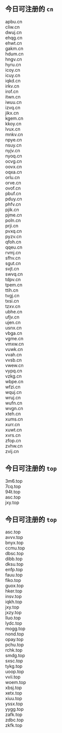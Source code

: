 
## 今日可注册的 `cn`
>
apbu.cn   
cliw.cn   
dwuj.cn   
ehqg.cn   
ehwt.cn   
gakm.cn   
hdum.cn   
hngv.cn   
hyru.cn   
icoy.cn   
icuy.cn   
iqkd.cn   
irkv.cn   
irof.cn   
itwn.cn   
iwuu.cn   
izvq.cn   
jikx.cn   
kgem.cn   
kkoy.cn   
lvux.cn   
mnkv.cn   
npye.cn   
nsuy.cn   
nyjv.cn   
nyoq.cn   
ocvg.cn   
oovx.cn   
oqxa.cn   
orlu.cn   
orve.cn   
ovof.cn   
pbuf.cn   
pduy.cn   
phfv.cn   
pjik.cn   
pjme.cn   
poln.cn   
prji.cn   
pvxq.cn   
pyzv.cn   
qfoh.cn   
qqeu.cn   
rvmj.cn   
sfhv.cn   
sgut.cn   
svjt.cn   
swvq.cn   
tdpv.cn   
tpem.cn   
ttih.cn   
tvgj.cn   
txsi.cn   
tzxv.cn   
ubhe.cn   
ufjv.cn   
ujen.cn   
usnx.cn   
vbga.cn   
vgme.cn   
vmxw.cn   
vuwk.cn   
vvah.cn   
vvsb.cn   
vwew.cn   
vypq.cn   
vzkg.cn   
wbpe.cn   
wfzi.cn   
wquj.cn   
wruj.cn   
wufn.cn   
wvgn.cn   
xteh.cn   
xums.cn   
xurr.cn   
xuwt.cn   
xvrs.cn   
zfop.cn   
zvhw.cn   
zvij.cn   


## 今日可注册的 `top`
>
3m6.top   
7cq.top   
94t.top   
asc.top   
jxy.top   


## 今日可注册的 `top`
>
asc.top   
avvv.top   
bnyx.top   
ccmu.top   
dbsc.top   
dibb.top   
dksu.top   
enfp.top   
fauu.top   
fiko.top   
guox.top   
hker.top   
insv.top   
iqkh.top   
jxy.top   
jxzy.top   
lluo.top   
lydc.top   
mogg.top   
nond.top   
opay.top   
pchu.top   
rchk.top   
smdg.top   
sxsc.top   
tykg.top   
uoop.top   
vvii.top   
woem.top   
xbsj.top   
xetx.top   
xiuu.top   
yssx.top   
yygg.top   
zafk.top   
zdbc.top   
zkfk.top   

